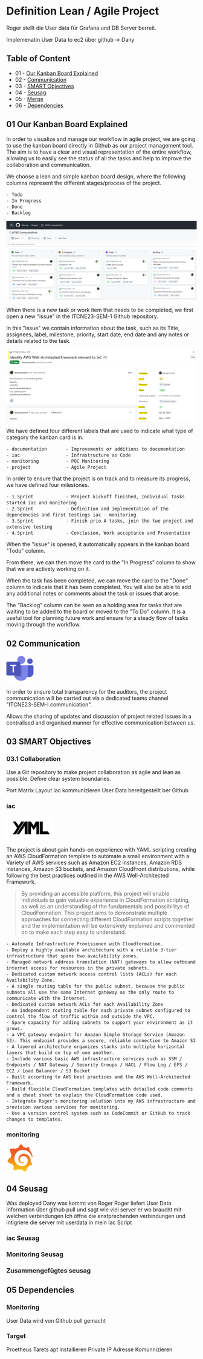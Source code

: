 Definition Lean / Agile Project
==== 

Roger stellt die User data für Grafana und DB Server berreit. 

Implemenatin User Data to ec2 über github -> Dany 

## Table of Content

* 01 - [Our Kanban Board Explained](#01-Our-Kanban-Board-Explained)
* 02 - [Communication](#02-Communication)
* 03 - [SMART Objectives](#03-SMART-Objectives)
* 04 - [Seusag](#04-Seusag)
* 05 - [Merge ](#05-Merge)
* 06 - [Dependencies](#06-Dependencies)


## 01 Our Kanban Board Explained
In order to visualize and manage our workflow in agile project, we are going to use the kanban board directly in Github as our project management tool.
The aim is to have a clear and visual representation of the entire workflow, allowing us to easily see the status of all the tasks and help to improve the collaboration and communication. 

We choose a lean and simple kanban board design, where the following columns represent the different stages/process of the project.

```
- Todo
- In Progress
- Done 
- Backlog
```

![Kanbandboard](images/kanbanboard.png)

When there is a new task or work item that needs to be completed, we first open a new "issue" in the ITCNE23-SEM-1 Github repository. 

In this "issue" we contain information about the task, such as its Title, assignees, label, milestone, priority, start date, end date and any notes or details related to the task.

![issue](images/kanbanissue.png)

We have defined four different labels that are used to indicate what type of category the kanban card is in.

```
- documentation       - Improvements or additions to documentation 
- iac                 - Infrastructure as Code 
- monitoring          - POC Monitoring 
- project             - Agile Project 
```

In order to ensure that the project is on track and to measure its progress, we have defined four milestones.

```
- 1.Sprint            - Project kickoff finished, Individual tasks started iac and monitoring 
- 2.Sprint            - Definition and implementation of the dependencies and first testings iac - monitoring 
- 3.Sprint            - Finish prio A tasks, join the two project and extensive testing
- 4.Sprint            - Conclusion, Work acceptance and Presentation
```

When the "issue" is opened, it automatically appears in the kanban board "Todo" column.

From there, we can then move the card to the "In Progress" column to show that we are actively working on it.

When the task has been completed, we can move the card to the "Done" column to indicate that it has been completed. You will also be able to add any additional notes or comments about the task or issues that arose.

The "Backlog" column can be seen as a holding area for tasks that are waiting to be added to the board or moved to the "To Do" column. It is a useful tool for planning future work and ensure for a steady flow of tasks moving through the workflow. 


## 02 Communication 

![MSTeams](images/msteams_logo.png)

In order to ensure total transparency for the auditors, the project communication will be carried out via a dedicated teams channel "ITCNE23-SEM-I communication".

Allows the sharing of updates and discussion of project related issues in a centralised and organised manner for effective communication between us.


## 03 SMART Objectives

### 03.1 Collaboration
Use a Git repository to make project collaboration as agile and lean as possible. Define clear system boundaries.

Port Matrix 
Layout iac kommunizieren
User Data bereitgestellt ber Github

###  iac

![yamliac](images/yaml_logo.png)

The project is about gain hands-on experience with YAML scripting creating an AWS CloudFormation template to automate a small environment with a Variety of AWS services such as 
Amazon EC2 instances, Amazon RDS instances, Amazon S3 buckets, and Amazon CloudFront distributions, while following the best practices outlined in the AWS Well-Architected Framework.

> By providing an accessible platform, this project will enable individuals to gain valuable experience in CloudFormation scripting, as well as an understanding of the fundamentals and possibilitys of CloudFormation.
> This project aims to demonstrate multiple approaches for connecting different CloudFormation scripts together and the implementation will be extensively explained and commented on to make each step easy to understand. 

```
- Automate Infrastructure Provisionen with Cloudformation.
- Deploy a highly available architecture with a reliable 3-tier infrastructure that spans two availability zones.
- Managed network address translation (NAT) gateways to allow outbound internet access for resources in the private subnets.
- Dedicated custom network access control lists (ACLs) for each Availability Zone.
- A single routing table for the public subnet, because the public subnets all use the same Internet gateway as the only route to communicate with the Internet.
- Dedicated custom network ACLs for each Availability Zone
- An independent routing table for each private subnet configured to control the flow of traffic within and outside the VPC.
- Spare capacity for adding subnets to support your environment as it grows.
- a VPC gateway endpoint for Amazon Simple Storage Service (Amazon S3). This endpoint provides a secure, reliable connection to Amazon S3
- A layered architecture organizes stacks into multiple horizontal layers that build on top of one another. 
- Include various basic AWS infrastructure services such as SSM / Endpoints / NAT Gateway / Security Groups / NACL / Flow Log / EFS / EC2 / Load Balancer / S3 Bucket
- Built according to AWS best practices and the AWS Well-Architected Framework.
- Build flexible CloudFormation templates with detailed code comments and a cheat sheet to explain the CloudFormation code used.
- Integrate Roger's monitoring solution into my AWS infrastructure and provision various services for monitoring.
- Use a version control system such as CodeCommit or GitHub to track changes to templates.
```

###  monitoring

![grafana](images/grafana_logo.png)

## 04 Seusag
Was deployed Dany was kommt von Roger 
Roger liefert User Data information über github pull und sagt wie viel server er wo braucht mit welchen verbindungen 
Ich öffne die enstprechenden verbindungen und intigriere die server mit userdata in mein Iac Script 

### iac Seusag

### Monitoring Seusag 

### Zusammengefügtes seusag


## 05 Dependencies

### Monitoring
User Data wird von Github pull gemacht

### Target
Proetheus Tarets apt installieren 
Private IP Adresse Komunnizieren